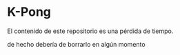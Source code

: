 # K-Pong

El contenido de este repositorio es
una pérdida de tiempo.

de hecho debería de borrarlo en algún momento
